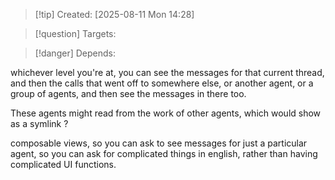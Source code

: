 
>[!tip] Created: [2025-08-11 Mon 14:28]

>[!question] Targets: 

>[!danger] Depends: 

whichever level you're at, you can see the messages for that current thread, and then the calls that went off to somewhere else, or another agent, or a group of agents, and then see the messages in there too.  

These agents might read from the work of other agents, which would show as a symlink ?

composable views, so you can ask to see messages for just a particular agent, so you can ask for complicated things in english, rather than having complicated UI functions.
